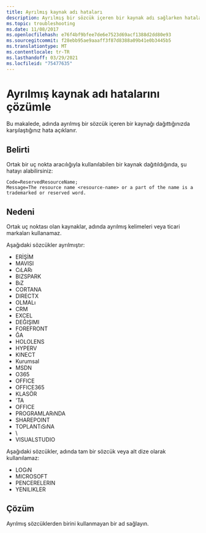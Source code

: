 ```yaml
---
title: Ayrılmış kaynak adı hataları
description: Ayrılmış bir sözcük içeren bir kaynak adı sağlarken hataların nasıl çözümleneceğini açıklar.
ms.topic: troubleshooting
ms.date: 11/08/2017
ms.openlocfilehash: e76f4bf9bfee7de6e7523d69acf1388d2dd80e93
ms.sourcegitcommit: f28ebb95ae9aaaff3f87d8388a09b41e0b3445b5
ms.translationtype: MT
ms.contentlocale: tr-TR
ms.lasthandoff: 03/29/2021
ms.locfileid: "75477635"
---
```

# <a name="resolve-reserved-resource-name-errors"></a>Ayrılmış kaynak adı hatalarını çözümle

Bu makalede, adında ayrılmış bir sözcük içeren bir kaynağı dağıttığınızda karşılaştığınız hata açıklanır.

## <a name="symptom"></a>Belirti

Ortak bir uç nokta aracılığıyla kullanılabilen bir kaynak dağıtıldığında, şu hatayı alabilirsiniz:

```
Code=ReservedResourceName;
Message=The resource name <resource-name> or a part of the name is a trademarked or reserved word.
```

## <a name="cause"></a>Nedeni

Ortak uç noktası olan kaynaklar, adında ayrılmış kelimeleri veya ticari markaları kullanamaz.

Aşağıdaki sözcükler ayrılmıştır:

* ERİŞİM
* MAVISI
* CıLARı
* BIZSPARK
* BıZ
* CORTANA
* DIRECTX
* OLMALı
* CRM
* EXCEL
* DEĞIŞIMI
* FOREFRONT
* ĞA
* HOLOLENS
* HYPERV
* KINECT
* Kurumsal
* MSDN
* O365
* OFFICE
* OFFICE365
* KLASÖR
* 'TA
* OFFICE
* PROGRAMLARıNDA
* SHAREPOINT
* TOPLANTıSıNA
* \
* VISUALSTUDIO

Aşağıdaki sözcükler, adında tam bir sözcük veya alt dize olarak kullanılamaz:

* LOGıN
* MICROSOFT
* PENCERELERIN
* YENILIKLER

## <a name="solution"></a>Çözüm

Ayrılmış sözcüklerden birini kullanmayan bir ad sağlayın.